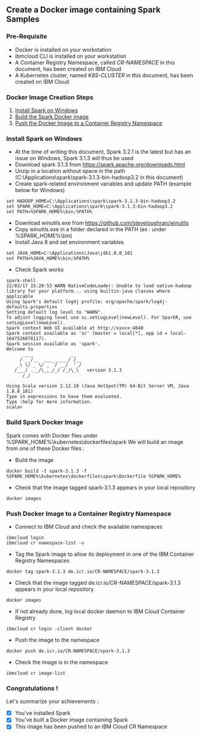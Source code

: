 ## Create a Docker image containing Spark Samples

### Pre-Requisite
* Docker is installed on your workstation
* ibmcloud CLI is installed on your workstation
* A Container Registry Namespace, called _CR-NAMESPACE_ in this document, has been created on IBM Cloud
* A Kubernetes cluster, named _K8S-CLUSTER_ in this document, has been created on IBM Cloud

### Docker Image Creation Steps
1. [Install Spark on Windows](#install-spark-on-windows)
2. [Build the Spark Docker image](#build-spark-docker-image)
3. [Push the Docker Image to a Container Registry Namespace](#push-docker-image-to-a-container-registry-namespace)

### Install Spark on Windows
* At the time of writing this document, Spark 3.2.1 is the latest but has an issue on Windows, Spark 3.1.3 will thus be used
* Download spark 3.1.3 from https://spark.apache.org/downloads.html
* Unzip in a location without space in the path (C:\Applications\spark\spark-3.1.3-bin-hadoop3.2 in this document)
* Create spark-related environment variables and update PATH (example below for Windows)
```
set HADOOP_HOME=C:\Applications\spark\spark-3.1.3-bin-hadoop3.2
set SPARK_HOME=C:\Applications\spark\spark-3.1.3-bin-hadoop3.2
set PATH=%SPARK_HOME%\bin;%PATH%
```
* Download winutils.exe from https://github.com/steveloughran/winutils
* Copy winutils.exe in a folder declared in the PATH (ex : under %SPARK_HOME%\bin)
* Install Java 8 and set environment variables
```
set JAVA_HOME=C:\Applications\Java\jdk1.8.0_181
set PATH=%JAVA_HOME%\bin;%PATH%
```
* Check Spark works
```
spark-shell
22/03/17 15:20:53 WARN NativeCodeLoader: Unable to load native-hadoop library for your platform... using builtin-java classes where applicable
Using Spark's default log4j profile: org/apache/spark/log4j-defaults.properties
Setting default log level to "WARN".
To adjust logging level use sc.setLogLevel(newLevel). For SparkR, use setLogLevel(newLevel).
Spark context Web UI available at http://xxxxx:4040
Spark context available as 'sc' (master = local[*], app id = local-1647526878117).
Spark session available as 'spark'.
Welcome to
      ____              __
     / __/__  ___ _____/ /__
    _\ \/ _ \/ _ `/ __/  '_/
   /___/ .__/\_,_/_/ /_/\_\   version 3.1.3
      /_/

Using Scala version 2.12.10 (Java HotSpot(TM) 64-Bit Server VM, Java 1.8.0_181)
Type in expressions to have them evaluated.
Type :help for more information.
scala>
```

### Build Spark Docker Image
Spark comes with Docker files under %SPARK_HOME%\kubernetes\dockerfiles\spark
We will build an image from one of these Docker files :
* Build the image
```
docker build -t spark-3.1.3 -f %SPARK_HOME%\kubernetes\dockerfiles\spark\Dockerfile %SPARK_HOME%
```

* Check that the image tagged spark-3.1.3 appears in your local repository
```
docker images
```

### Push Docker Image to a Container Registry Namespace

* Connect to IBM Cloud and check the available namespaces
```
ibmcloud login
ibmcloud cr namespace-list -v
```
* Tag the Spark image to allow its deployment in one of the IBM Container Registry Namespaces
```
docker tag spark-3.1.3 de.icr.io/CR-NAMESPACE/spark-3.1.3
```
* Check that the image tagged de.icr.io/CR-NAMESPACE/spark-3.1.3 appears in your local repository
```
docker images
```
* If not already done, log local docker daemon to IBM Cloud Container Registry
```
ibmcloud cr login -client docker
```
* Push the image to the namespace
```
docker push de.icr.io/CR-NAMESPACE/spark-3.1.3
```
* Check the image is in the namespace
```
ibmcloud cr image-list
```

### Congratulations !

Let's summarize your achievements :

- [x] You've installed Spark
- [x] You've built a Docker image containing Spark 
- [x] This image has been pushed to an IBM Cloud CR Namespace